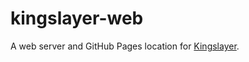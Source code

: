 # kingslayer-web

A web server and GitHub Pages location for [Kingslayer](https://github.com/Zaechus/kingslayer).